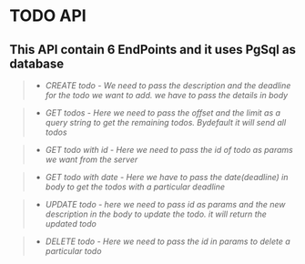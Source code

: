<!-- Heading -->
# TODO API
## This API contain 6 EndPoints and it uses PgSql as database

<!-- Italic -->
>* _CREATE todo - We need to pass the description and the deadline for the todo we want to add. we have to pass the details in body_

>* _GET todos - Here we need to pass the offset and the limit as a query string to get the remaining todos. Bydefault it will send all todos_

>* _GET todo with id - Here we need to pass the id of todo as params we want from the server_

>* _GET todo with date - Here we have to pass the date(deadline) in body to get the todos with a particular deadline_

>* _UPDATE todo - here we need to pass id as params and the new description in the body to update the todo. it will return the updated todo_

>* _DELETE todo - Here we need to pass the id in params to delete a particular todo_